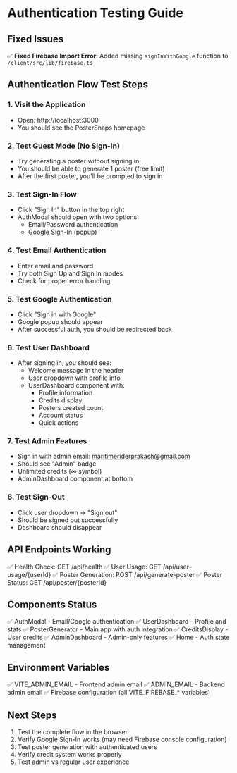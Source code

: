 # Authentication Testing Guide

## Fixed Issues
✅ **Fixed Firebase Import Error**: Added missing `signInWithGoogle` function to `/client/src/lib/firebase.ts`

## Authentication Flow Test Steps

### 1. Visit the Application
- Open: http://localhost:3000
- You should see the PosterSnaps homepage

### 2. Test Guest Mode (No Sign-In)
- Try generating a poster without signing in
- You should be able to generate 1 poster (free limit)
- After the first poster, you'll be prompted to sign in

### 3. Test Sign-In Flow
- Click "Sign In" button in the top right
- AuthModal should open with two options:
  - Email/Password authentication
  - Google Sign-In (popup)

### 4. Test Email Authentication
- Enter email and password
- Try both Sign Up and Sign In modes
- Check for proper error handling

### 5. Test Google Authentication
- Click "Sign in with Google"
- Google popup should appear
- After successful auth, you should be redirected back

### 6. Test User Dashboard
- After signing in, you should see:
  - Welcome message in the header
  - User dropdown with profile info
  - UserDashboard component with:
    - Profile information
    - Credits display
    - Posters created count
    - Account status
    - Quick actions

### 7. Test Admin Features
- Sign in with admin email: maritimeriderprakash@gmail.com
- Should see "Admin" badge
- Unlimited credits (∞ symbol)
- AdminDashboard component at bottom

### 8. Test Sign-Out
- Click user dropdown → "Sign out"
- Should be signed out successfully
- Dashboard should disappear

## API Endpoints Working
✅ Health Check: GET /api/health
✅ User Usage: GET /api/user-usage/{userId}
✅ Poster Generation: POST /api/generate-poster
✅ Poster Status: GET /api/poster/{posterId}

## Components Status
✅ AuthModal - Email/Google authentication
✅ UserDashboard - Profile and stats
✅ PosterGenerator - Main app with auth integration
✅ CreditsDisplay - User credits
✅ AdminDashboard - Admin-only features
✅ Home - Auth state management

## Environment Variables
✅ VITE_ADMIN_EMAIL - Frontend admin email
✅ ADMIN_EMAIL - Backend admin email
✅ Firebase configuration (all VITE_FIREBASE_* variables)

## Next Steps
1. Test the complete flow in the browser
2. Verify Google Sign-In works (may need Firebase console configuration)
3. Test poster generation with authenticated users
4. Verify credit system works properly
5. Test admin vs regular user experience
